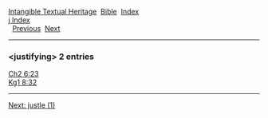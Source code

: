 [Intangible Textual Heritage](../../index)  [Bible](../index) 
[Index](index)   
[j Index](_j_)  
  [Previous](c06392)  [Next](c06394) 

------------------------------------------------------------------------

### &lt;justifying&gt; 2 entries

[Ch2 6:23](../kjv/ch2006.htm#023)  
[Kg1 8:32](../kjv/kg1008.htm#032)  

------------------------------------------------------------------------

[Next: justle (1)](c06394)
